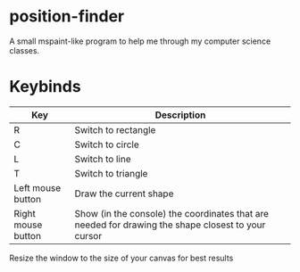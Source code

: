# position-finder
A small mspaint-like program to help me through my computer science classes.

# Keybinds
| Key                | Description                                                                                        |
|--------------------|----------------------------------------------------------------------------------------------------|
| R                  | Switch to rectangle                                                                                |
| C                  | Switch to circle                                                                                   |
| L                  | Switch to line                                                                                     |
| T                  | Switch to triangle                                                                                 |
| Left mouse button  | Draw the current shape                                                                             |
| Right mouse button | Show (in the console) the coordinates that are needed for drawing the shape closest to your cursor |

Resize the window to the size of your canvas for best results
